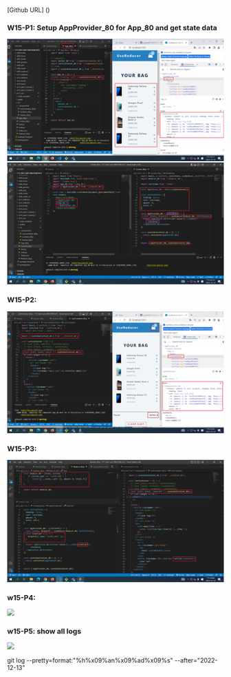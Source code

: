 [Github URL] ()

### W15-P1: Setup AppProvider_80 for App_80 and get state data

![](w15-p1-1.png)
![](w15-p1-2.png)

### W15-P2: 

![](w15-p2.png)



### W15-P3: 

![](w15-p3.png)


### w15-P4:

![](w15-p4.png)

### w15-P5: show all logs

![](w15-p5.png)

git log --pretty=format:"%h%x09%an%x09%ad%x09%s" --after="2022-12-13"